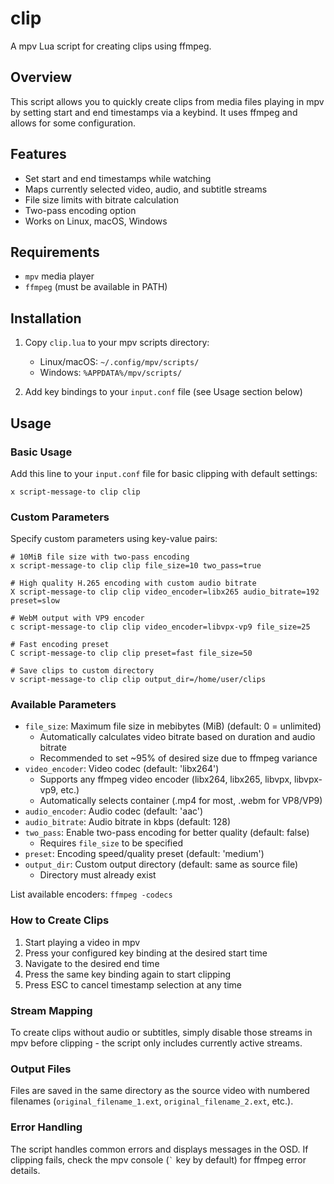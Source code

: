 # clip

A mpv Lua script for creating clips using ffmpeg.

## Overview

This script allows you to quickly create clips from media files playing in mpv by setting start and end timestamps via a keybind. It uses ffmpeg and allows for some configuration.

## Features

- Set start and end timestamps while watching
- Maps currently selected video, audio, and subtitle streams
- File size limits with bitrate calculation
- Two-pass encoding option
- Works on Linux, macOS, Windows

## Requirements

- `mpv` media player
- `ffmpeg` (must be available in PATH)

## Installation

1. Copy `clip.lua` to your mpv scripts directory:
   - Linux/macOS: `~/.config/mpv/scripts/`
   - Windows: `%APPDATA%/mpv/scripts/`

2. Add key bindings to your `input.conf` file (see Usage section below)

## Usage

### Basic Usage

Add this line to your `input.conf` file for basic clipping with default settings:

```
x script-message-to clip clip
```

### Custom Parameters

Specify custom parameters using key-value pairs:

```
# 10MiB file size with two-pass encoding
x script-message-to clip clip file_size=10 two_pass=true

# High quality H.265 encoding with custom audio bitrate
X script-message-to clip clip video_encoder=libx265 audio_bitrate=192 preset=slow

# WebM output with VP9 encoder
c script-message-to clip clip video_encoder=libvpx-vp9 file_size=25

# Fast encoding preset
C script-message-to clip clip preset=fast file_size=50

# Save clips to custom directory
v script-message-to clip clip output_dir=/home/user/clips
```

### Available Parameters

- `file_size`: Maximum file size in mebibytes (MiB) (default: 0 = unlimited)
  - Automatically calculates video bitrate based on duration and audio bitrate
  - Recommended to set ~95% of desired size due to ffmpeg variance
- `video_encoder`: Video codec (default: 'libx264')
  - Supports any ffmpeg video encoder (libx264, libx265, libvpx, libvpx-vp9, etc.)
  - Automatically selects container (.mp4 for most, .webm for VP8/VP9)
- `audio_encoder`: Audio codec (default: 'aac')
- `audio_bitrate`: Audio bitrate in kbps (default: 128)
- `two_pass`: Enable two-pass encoding for better quality (default: false)
  - Requires `file_size` to be specified
- `preset`: Encoding speed/quality preset (default: 'medium')
- `output_dir`: Custom output directory (default: same as source file)
  - Directory must already exist

List available encoders: `ffmpeg -codecs`

### How to Create Clips

1. Start playing a video in mpv
2. Press your configured key binding at the desired start time
3. Navigate to the desired end time
4. Press the same key binding again to start clipping
5. Press ESC to cancel timestamp selection at any time

### Stream Mapping

To create clips without audio or subtitles, simply disable those streams in mpv before clipping - the script only includes currently active streams.

### Output Files

Files are saved in the same directory as the source video with numbered filenames (`original_filename_1.ext`, `original_filename_2.ext`, etc.).

### Error Handling

The script handles common errors and displays messages in the OSD. If clipping fails, check the mpv console (`` ` `` key by default) for ffmpeg error details.
